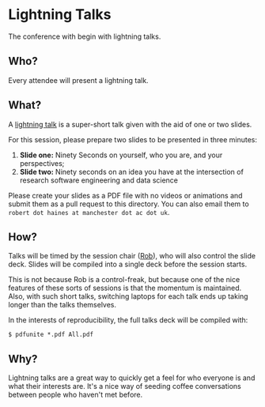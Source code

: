 # Lightning Talks

The conference with begin with lightning talks.

## Who?

Every attendee will present a lightning talk.

## What?

A [lightning talk](https://en.wikipedia.org/wiki/Lightning_talk) is a super-short talk given with the aid of one or two slides.

For this session, please prepare two slides to be presented in three minutes:

1. **Slide one:** Ninety Seconds on yourself, who you are, and your perspectives;
1. **Slide two:** Ninety seconds on an idea you have at the intersection of research software engineering and data science

Please create your slides as a PDF file with no videos or animations and submit them as a pull request to this directory. You can also email them to `robert dot haines at manchester dot ac dot uk`.

## How?

Talks will be timed by the session chair ([Rob](https://github.com/hainesr)), who will also control the slide deck. Slides will be compiled into a single deck before the session starts.

This is not because Rob is a control-freak, but because one of the nice features of these sorts of sessions is that the momentum is maintained. Also, with such short talks, switching laptops for each talk ends up taking longer than the talks themselves.

In the interests of reproducibility, the full talks deck will be compiled with:

```shell
$ pdfunite *.pdf All.pdf
```

## Why?

Lightning talks are a great way to quickly get a feel for who everyone is and what their interests are. It's a nice way of seeding coffee conversations between people who haven't met before.
